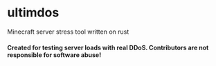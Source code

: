 # ultimdos
Minecraft server stress tool written on rust

#### Created for testing server loads with real DDoS. Contributors are not responsible for software abuse!
